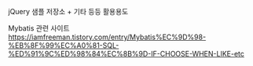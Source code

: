jQuery 샘플 저장소 + 기타 등등 활용용도

Mybatis 관련 사이트
https://iamfreeman.tistory.com/entry/Mybatis%EC%9D%98-%EB%8F%99%EC%A0%81-SQL-%ED%91%9C%ED%98%84%EC%8B%9D-IF-CHOOSE-WHEN-LIKE-etc

